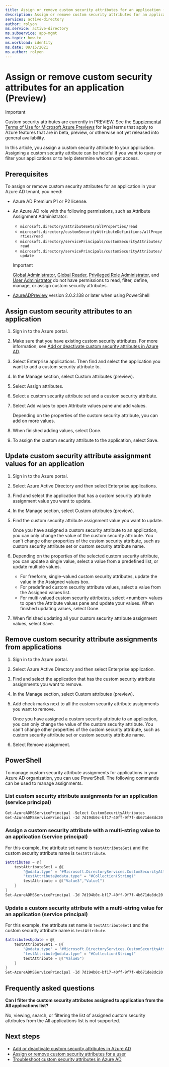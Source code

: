 ```yaml
---
title: Assign or remove custom security attributes for an application (Preview) - Azure Active Directory
description: Assign or remove custom security attributes for an application that has been registered with your Azure Active Directory (Azure AD) tenant.
services: active-directory
author: rolyon
ms.service: active-directory
ms.subservice: app-mgmt
ms.topic: how-to
ms.workload: identity
ms.date: 09/15/2021
ms.author: rolyon
---
```


# Assign or remove custom security attributes for an application (Preview)

> [!IMPORTANT]
> Custom security attributes are currently in PREVIEW.
> See the [Supplemental Terms of Use for Microsoft Azure Previews](https://azure.microsoft.com/support/legal/preview-supplemental-terms/) for legal terms that apply to Azure features that are in beta, preview, or otherwise not yet released into general availability.

In this article, you assign a custom security attribute to your application. Assigning a custom security attribute can be helpful if you want to query or filter your applications or to help determine who can get access.

## Prerequisites

To assign or remove custom security attributes for an application in your Azure AD tenant, you need:

- Azure AD Premium P1 or P2 license.
- An Azure AD role with the following permissions, such as Attribute Assignment Administrator:

    - `microsoft.directory/attributeSets/allProperties/read`
    - `microsoft.directory/customSecurityAttributeDefinitions/allProperties/read`
    - `microsoft.directory/servicePrincipals/customSecurityAttributes/read`
    - `microsoft.directory/servicePrincipals/customSecurityAttributes/update`

    > [!IMPORTANT]
    > [Global Administrator](../roles/permissions-reference.md#global-administrator), [Global Reader](../roles/permissions-reference.md#global-reader), [Privileged Role Administrator](../roles/permissions-reference.md#privileged-role-administrator), and [User Administrator](../roles/permissions-reference.md#user-administrator) do not have permissions to read, filter, define, manage, or assign custom security attributes.
- [AzureADPreview](https://www.powershellgallery.com/packages/AzureADPreview) version 2.0.2.138 or later when using PowerShell

## Assign custom security attributes to an application

1. Sign in to the Azure portal.

1. Make sure that you have existing custom security attributes. For more information, see [Add or deactivate custom security attributes in Azure AD](../fundamentals/custom-security-attributes-add.md).

1. Select Enterprise applications. Then find and select the application you want to add a custom security attribute to.

1. In the Manage section, select Custom attributes (preview).
  
1. Select Assign attributes.

1. Select a custom security attribute set and a custom security attribute.
  
1. Select Add values to open Attribute values pane and add values.

    Depending on the properties of the custom security attribute, you can add on more values.
  
1. When finished adding values, select Done.

1. To assign the custom security attribute to the application, select Save.

## Update custom security attribute assignment values for an application

1. Sign in to the Azure portal.

1. Select Azure Active Directory and then select Enterprise applications.

1. Find and select the application that has a custom security attribute assignment value you want to update.

1. In the Manage section, select Custom attributes (preview).

1. Find the custom security attribute assignment value you want to update.

    Once you have assigned a custom security attribute to an application, you can only change the value of the custom security attribute. You can't change other properties of the custom security attribute, such as custom security attribute set or custom security attribute name.
1. Depending on the properties of the selected custom security attribute, you can update a single value, select a value from a predefined list, or update multiple values.

    - For freeform, single-valued custom security attributes, update the value in the Assigned values box.
    - For predefined custom security attribute values, select a value from the Assigned values list.
    - For multi-valued custom security attributes, select &lt;number&gt; values to open the Attribute values pane and update your values. When finished updating values, select Done.

1. When finished updating all your custom security attribute assignment values, select Save.

## Remove custom security attribute assignments from applications

1. Sign in to the Azure portal.

1. Select Azure Active Directory and then select Enterprise application.

1. Find and select the application that has the custom security attribute assignments you want to remove.

1. In the Manage section, select Custom attributes (preview).

1. Add check marks next to all the custom security attribute assignments you want to remove.

    Once you have assigned a custom security attribute to an application, you can only change the value of the custom security attribute. You can't change other properties of the custom security attribute, such as custom security attribute set or custom security attribute name.

1. Select Remove assignment.

## PowerShell

To manage custom security attribute assignments for applications in your Azure AD organization, you can use PowerShell. The following commands can be used to manage assignments.

### List custom security attribute assignments for an application (service principal)

```powershell
Get-AzureADMSServicePrincipal -Select CustomSecurityAttributes
Get-AzureADMSServicePrincipal -Id 7d194b0c-bf17-40ff-9f7f-4b671de8dc20  -Select "CustomSecurityAttributes, Id"
```

### Assign a custom security attribute with a multi-string value to an application (service principal)

For this example, the attribute set name is `testAttributeSet1` and the custom security attribute name is `testAttribute`.

```powershell
$attributes = @{
    testAttributeSet1 = @{
        "@odata.type" = "#Microsoft.DirectoryServices.CustomSecurityAttributeValue"
        "testAttribute@odata.type" = "#Collection(String)"
        testAttribute = @("Value3","Value1")
    }
}
Set-AzureADMSServicePrincipal -Id 7d194b0c-bf17-40ff-9f7f-4b671de8dc20 -CustomSecurityAttributes $attributes
```

### Update a custom security attribute with a multi-string value for an application (service principal)

For this example, the attribute set name is `testAttributeSet1` and the custom security attribute name is `testAttribute`.

```powershell
$attributesUpdate = @{
    testAttributeSet1 = @{
        "@odata.type" = "#Microsoft.DirectoryServices.CustomSecurityAttributeValue"
        "testAttribute@odata.type" = "#Collection(String)"
        testAttribute = @("Value5")
    }
}
Set-AzureADMSServicePrincipal -Id 7d194b0c-bf17-40ff-9f7f-4b671de8dc20 -CustomSecurityAttributes $attributesUpdate 
```

## Frequently asked questions

**Can I filter the custom security attributes assigned to application from the All applications list?**

No, viewing, search, or filtering the list of assigned custom security attributes from the All applications list is not supported.

## Next steps

- [Add or deactivate custom security attributes in Azure AD](../fundamentals/custom-security-attributes-add.md)
- [Assign or remove custom security attributes for a user](../enterprise-users/users-custom-security-attributes.md)
- [Troubleshoot custom security attributes in Azure AD](../fundamentals/custom-security-attributes-troubleshoot.md)
